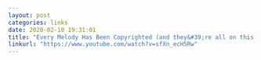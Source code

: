 ```yaml
---
layout: post
categories: links
date: 2020-02-10 19:31:01
title: "Every Melody Has Been Copyrighted (and they&#39;re all on this hard drive) - YouTube"
linkurl: "https://www.youtube.com/watch?v=sfXn_ecH5Rw"
---
```

